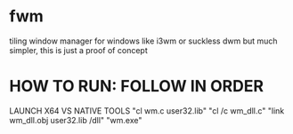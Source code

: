 # fwm
tiling window manager for windows
like i3wm or suckless dwm but much simpler, this is just a proof of concept


# HOW TO RUN: FOLLOW IN ORDER
LAUNCH X64 VS NATIVE TOOLS 
"cl wm.c user32.lib"
"cl /c wm_dll.c"
"link wm_dll.obj user32.lib /dll"
"wm.exe"
